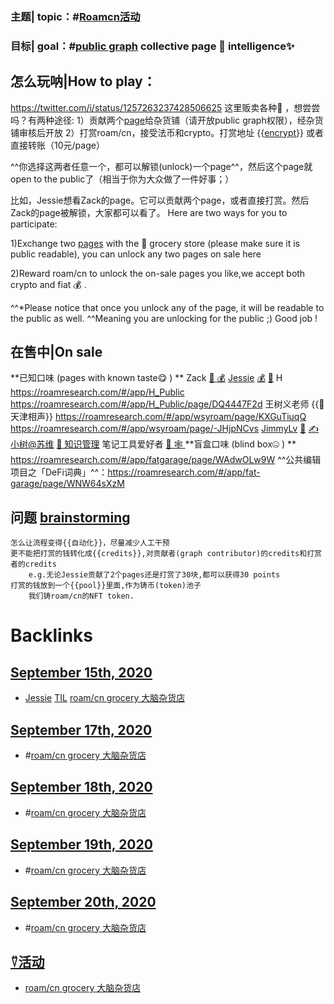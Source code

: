 ### 主题| topic：#[Roamcn活动](<../Roamcn活动.md>)
### 目标| goal：#[public graph](<../public graph.md>) collective page 📜 intelligence✨

## 怎么玩呐|How to play：
https://twitter.com/i/status/1257263237428506625
这里贩卖各种🧠 ，想尝尝吗？有两种途径:
1）贡献两个[page](<../page.md>)给杂货铺（请开放public graph权限），经杂货铺审核后开放
2）打赏roam/cn，接受法币和crypto。打赏地址 {{[encrypt](<../encrypt.md>)}} 或者直接转账（10元/page）

^^你选择这两者任意一个，都可以解锁(unlock)一个page^^，然后这个page就open to the public了（相当于你为大众做了一件好事；）

比如，Jessie想看Zack的page。它可以贡献两个page，或者直接打赏。然后Zack的page被解锁，大家都可以看了。
Here are two ways for you to participate:

1)Exchange two [pages](<../pages.md>) with the 🧠  grocery store (please make sure it is public readable), you can unlock any two pages on sale here

2)Reward roam/cn to unlock the on-sale pages you like,we accept both crypto and fiat 💰 .

^^*Please notice that once you unlock any of the page, it will be readable to the public as well. ^^Meaning you are unlocking for the public ;) Good job !  
## 在售中|On sale
**已知口味 (pages with known taste😋 ) **
    Zack
        [👀 ](https://roamresearch.com/#/app/trade/page/oUCDWaP07)
        [💰](https://roamresearch.com/#/app/trade/page/X427Qe7CR)
    [Jessie](<../Jessie.md>)
        [💰](https://roamresearch.com/#/app/fatgarage/page/nRX38BAna)
        [👀](https://roamresearch.com/#/app/fatgarage/page/p0Xi2voI6)
    H 
        https://roamresearch.com/#/app/H_Public
        https://roamresearch.com/#/app/H_Public/page/DQ4447F2d
    王树义老师 {{🥢 天津相声}}
        https://roamresearch.com/#/app/wsyroam/page/KXGuTiuqQ
        https://roamresearch.com/#/app/wsyroam/page/-JHjpNCvs
    [JimmyLv](<../JimmyLv.md>)
        [👾](https://roamresearch.com/#/app/Note-Tasking/page/I_Mcf1bwn)
        [✍️](https://roamresearch.com/#/app/Note-Tasking/page/vf_GUlwVk)
    [小树](<../小树.md>)[@苏维](<../@苏维.md>)
        [🐶  知识管理](https://roamresearch.com/#/app/wisedom/page/g0i58SPz-)
    笔记工具爱好者
        [🧠 🕸️ ](https://roamresearch.com/#/app/betatest/page/swYRI_E8Q)
**盲盒口味 (blind box🤐 ) **
    https://roamresearch.com/#/app/fatgarage/page/WAdwOLw9W
    ^^公共编辑项目之「DeFi词典」^^：https://roamresearch.com/#/app/fat-garage/page/WNW64sXzM

## 问题 [brainstorming](<../brainstorming.md>)
    怎么让流程变得{{自动化}}，尽量减少人工干预
    更不能把打赏的钱转化成{{credits}},对贡献者(graph contributor)的credits和打赏者的credits
        e.g.无论Jessie贡献了2个pages还是打赏了30块,都可以获得30 points
    打赏的钱放到一个{{pool}}里面,作为铸币(token)池子
        我们铸roam/cn的NFT token. 

# Backlinks
## [September 15th, 2020](<September 15th, 2020.md>)
- [Jessie](<../Jessie.md>) [TIL](<../TIL.md>) [roam/cn grocery 大脑杂货店](<../roam/cn grocery 大脑杂货店.md>)

## [September 17th, 2020](<September 17th, 2020.md>)
- #[roam/cn grocery 大脑杂货店](<../roam/cn grocery 大脑杂货店.md>)

## [September 18th, 2020](<September 18th, 2020.md>)
- #[roam/cn grocery 大脑杂货店](<../roam/cn grocery 大脑杂货店.md>)

## [September 19th, 2020](<September 19th, 2020.md>)
- #[roam/cn grocery 大脑杂货店](<../roam/cn grocery 大脑杂货店.md>)

## [September 20th, 2020](<September 20th, 2020.md>)
- #[roam/cn grocery 大脑杂货店](<../roam/cn grocery 大脑杂货店.md>)

## [⍢活动](<⍢活动.md>)
- [roam/cn grocery 大脑杂货店](<../roam/cn grocery 大脑杂货店.md>)

